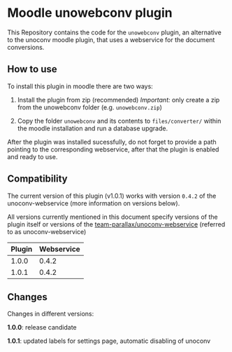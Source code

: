 # Moodle unowebconv plugin

This Repository contains the code for the `unowebconv` plugin, an alternative to the unoconv moodle plugin, that uses a webservice for the document conversions.

## How to use

To install this plugin in moodle there are two ways:

1. Install the plugin from zip (recommended)
   _Important:_ only create a zip from the unowebconv folder (e.g. `unowebconv.zip`)

2. Copy the folder `unowebconv` and its contents to `files/converter/` within the moodle installation and run a database upgrade.

After the plugin was installed sucessfully, do not forget to provide a path pointing to the corresponding webservice, after that the plugin is enabled and ready to use.

## Compatibility

The current version of this plugin (v1.0.1) works with version `0.4.2` of the unoconv-webservice (more information on versions below).

All versions currently mentioned in this document specify versions of the plugin itself or versions of the [team-parallax/unoconv-webservice](https://github.com/team-parallax/unoconv-webservice) (referred to as unoconv-webservice)


| Plugin | Webservice |
| --- | --- |
| 1.0.0 | 0.4.2 |
| 1.0.1 | 0.4.2 |

## Changes

Changes in different versions:

__1.0.0__: release candidate

__1.0.1__: updated labels for settings page, automatic disabling of unoconv
